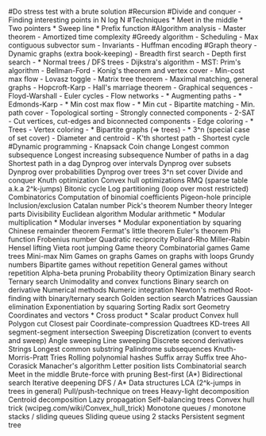 #Do stress test with a brute solution
#Recursion
#Divide and conquer
	- Finding interesting points in N log N
#Techniques 
	* Meet in the middle 
	* Two pointers 
	* Sweep line
	* Prefix function
#Algorithm analysis
 	- Master theorem
	- Amortized time complexity
#Greedy algorithm
	- Scheduling
	- Max contiguous subvector sum
	- Invariants
	- Huffman encoding
#Graph theory
	- Dynamic graphs (extra book-keeping)
	- Breadth first search
	- Depth first search
	- * Normal trees / DFS trees
	- Dijkstra's algorithm
	- MST: Prim's algorithm
	- Bellman-Ford
	- Konig's theorem and vertex cover
	- Min-cost max flow
	- Lovasz toggle
	- Matrix tree theorem
	- Maximal matching, general graphs
	- Hopcroft-Karp
	- Hall's marriage theorem
	- Graphical sequences
	- Floyd-Warshall
	- Euler cycles
	- Flow networks
	- * Augmenting paths
	- * Edmonds-Karp
	- * Min cost max flow
	- * Min cut
	- Bipartite matching
	- Min. path cover
	- Topological sorting
	- Strongly connected components
	- 2-SAT
	- Cut vertices, cut-edges and biconnected components
	- Edge coloring
	- * Trees
	- Vertex coloring
	- * Bipartite graphs (=> trees)
	- * 3^n (special case of set cover)
	- Diameter and centroid
	- K'th shortest path
	- Shortest cycle
#Dynamic programming
	- Knapsack
	Coin change
	Longest common subsequence
	Longest increasing subsequence
	Number of paths in a dag
	Shortest path in a dag
	Dynprog over intervals
	Dynprog over subsets
	Dynprog over probabilities
	Dynprog over trees
	3^n set cover
	Divide and conquer
	Knuth optimization
	Convex hull optimizations
	RMQ (sparse table a.k.a 2^k-jumps)
	Bitonic cycle
	Log partitioning (loop over most restricted)
Combinatorics
	Computation of binomial coefficients
	Pigeon-hole principle
	Inclusion/exclusion
	Catalan number
	Pick's theorem
Number theory
	Integer parts
	Divisibility
	Euclidean algorithm
	Modular arithmetic
	* Modular multiplication
	* Modular inverses
	* Modular exponentiation by squaring
	Chinese remainder theorem
	Fermat's little theorem
	Euler's theorem
	Phi function
	Frobenius number
	Quadratic reciprocity
	Pollard-Rho
	Miller-Rabin
	Hensel lifting
	Vieta root jumping
Game theory
	Combinatorial games
	Game trees
	Mini-max
	Nim
	Games on graphs
	Games on graphs with loops
	Grundy numbers
	Bipartite games without repetition
	General games without repetition
	Alpha-beta pruning
Probability theory
Optimization
	Binary search
	Ternary search
	Unimodality and convex functions
	Binary search on derivative
Numerical methods
	Numeric integration
	Newton's method
	Root-finding with binary/ternary search
	Golden section search
Matrices
	Gaussian elimination
	Exponentiation by squaring
Sorting
	Radix sort
Geometry
	Coordinates and vectors
	* Cross product
	* Scalar product
	Convex hull
	Polygon cut
	Closest pair
	Coordinate-compression
	Quadtrees
	KD-trees
	All segment-segment intersection
Sweeping
	Discretization (convert to events and sweep)
	Angle sweeping
	Line sweeping
	Discrete second derivatives
Strings
	Longest common substring
	Palindrome subsequences
	Knuth-Morris-Pratt
	Tries
	Rolling polynomial hashes
	Suffix array
	Suffix tree
	Aho-Corasick
	Manacher's algorithm
	Letter position lists
Combinatorial search
	Meet in the middle
	Brute-force with pruning
	Best-first (A*)
	Bidirectional search
	Iterative deepening DFS / A*
Data structures
	LCA (2^k-jumps in trees in general)
	Pull/push-technique on trees
	Heavy-light decomposition
	Centroid decomposition
	Lazy propagation
	Self-balancing trees
	Convex hull trick (wcipeg.com/wiki/Convex_hull_trick)
	Monotone queues / monotone stacks / sliding queues
	Sliding queue using 2 stacks
	Persistent segment tree
